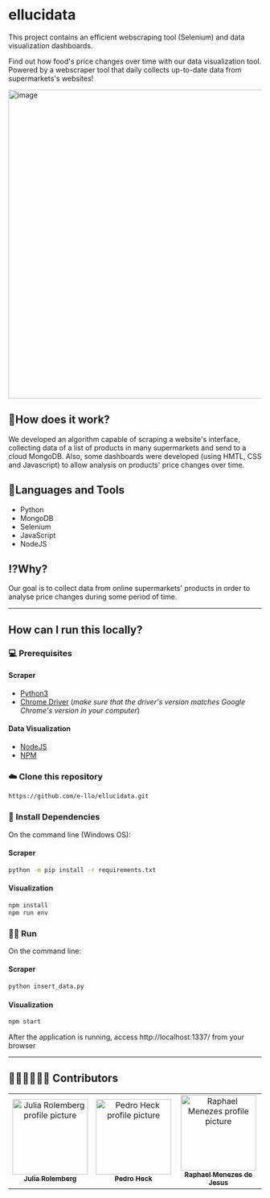 # ellucidata

This project contains an efficient webscraping tool (Selenium) and data visualization dashboards. 

Find out how food's price changes over time with our data visualization tool. Powered by a webscraper tool that daily collects up-to-date data from supermarkets's websites!

<img width="614" alt="image" src="https://user-images.githubusercontent.com/61888090/189774585-cda81b05-bb5a-414f-a2fd-bf54f13e1252.png">


## 📖How does it work?
We developed an algorithm capable of scraping a website's interface, collecting data of a list of products in many supermarkets and send to a cloud MongoDB.
Also, some dashboards were developed (using HMTL, CSS and Javascript) to allow analysis on products' price changes over time.

## 🧰Languages and Tools
- Python
- MongoDB
- Selenium
- JavaScript
- NodeJS

## ⁉️Why?
Our goal is to collect data from online supermarkets' products in order to analyse price changes during some period of time.

---
## How can I run this locally?

 ### 💻 Prerequisites
 #### Scraper
* [Python3](https://www.python.org/downloads/)
* [Chrome Driver](https://chromedriver.chromium.org/downloads) (_make sure that the driver's version matches Google Chrome's version in your computer_)
#### Data Visualization
* [NodeJS](https://nodejs.org/en/download/)
* [NPM](https://www.npmjs.com/package/download)

### ☁️ Clone this repository
```bash
https://github.com/e-llo/ellucidata.git
``` 

### 🌿 Install Dependencies
On the command line (Windows OS):
#### Scraper
```bash
python -m pip install -r requirements.txt
```
#### Visualization
```bash
npm install
npm run env
```

### 🏃‍♀️ Run 
On the command line:
#### Scraper
```bash
python insert_data.py
```
#### Visualization
```bash
npm start
```
After the application is running, access http://localhost:1337/ from your browser

---

## 👩‍💻👨‍💻👨‍💻 Contributors
<table>
  <tr>
    <td align="center">
      <a href="https://github.com/julia-rolemberg">
        <img src="https://avatars.githubusercontent.com/u/61888090?v=4" width="150px;" alt="Julia Rolemberg profile picture"/><br>
        <sub>
          <b>Julia Rolemberg</b>
        </sub>
      </a>
    </td>
    <td align="center">
      <a href="https://github.com/pedroheck">
        <img src="https://avatars.githubusercontent.com/u/68083697?v=4" width="150px;" alt="Pedro Heck profile picture"/><br>
        <sub>
          <b>Pedro Heck</b>
        </sub>
      </a>
    </td>
    <td align="center">
      <a href="https://github.com/RaphaelJesus1">
        <img src="https://avatars.githubusercontent.com/u/61888147?v=4" width="150px;" alt="Raphael Menezes profile picture"/><br>
        <sub>
          <b>Raphael Menezes de Jesus</b>
        </sub>
      </a>
    </td>
  </tr>
</table>

